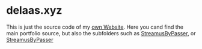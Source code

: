 # delaas.xyz

This is just the source code of my [own Website](http://delaas.xyz). Here you cand find the main portfolio source, but also the subfolders such as [StreamusByPasser](http://delaas.xyz/sbp), or [StreamusByPasser](http://delaas.xyz/bincat)